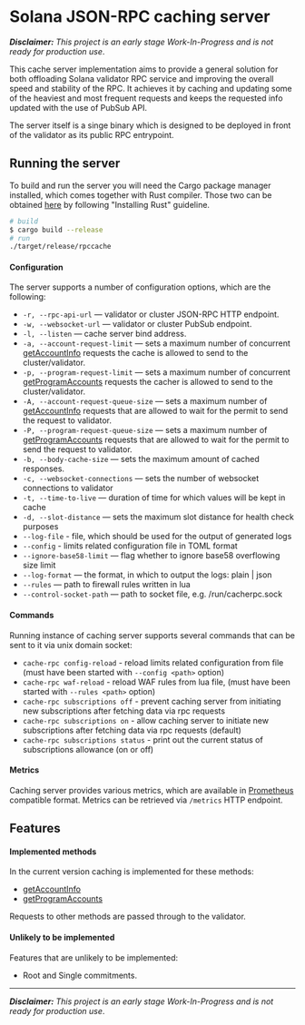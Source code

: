# Solana JSON-RPC caching server

___Disclaimer:___ _This project is an early stage Work-In-Progress and is not ready for production use_. 

This cache server implementation aims to provide a general solution for both offloading Solana validator RPC service and improving the overall speed and stability of the RPC. It achieves it by caching and updating some of the heaviest and most frequent requests and keeps the requested info updated with the use of PubSub API.

The server itself is a singe binary which is designed to be deployed in front of the validator as its public RPC entrypoint. 

## Running the server

To build and run the server you will need the Cargo package manager installed, which comes together with Rust compiler. Those two can be obtained [here](https://www.rust-lang.org/learn/get-started) by following "Installing Rust" guideline.

```bash
# build
$ cargo build --release
# run
./target/release/rpccache
```

#### Configuration

The server supports a number of configuration options, which are the following:

- `-r, --rpc-api-url` — validator or cluster JSON-RPC HTTP endpoint.
- `-w, --websocket-url` — validator or cluster PubSub endpoint.
- `-l, --listen` — cache server bind address.
- `-a, --account-request-limit` — sets a maximum number of concurrent [getAccountInfo](https://docs.solana.com/developing/clients/jsonrpc-api#getaccountinfo) requests the cache is allowed to send to the cluster/validator.
- `-p, --program-request-limit` — sets a maximum number of concurrent [getProgramAccounts](https://docs.solana.com/developing/clients/jsonrpc-api#getaccountinfo) requests the cacher is allowed to send to the cluster/validator.
- `-A, --account-request-queue-size` — sets a maximum number of [getAccountInfo](https://docs.solana.com/developing/clients/jsonrpc-api#getaccountinfo) requests that are allowed to wait for the permit to send the request to validator.
- `-P, --program-request-queue-size` — sets a maximum number of [getProgramAccounts](https://docs.solana.com/developing/clients/jsonrpc-api#getaccountinfo) requests that are allowed to wait for the permit to send the request to validator.
- `-b, --body-cache-size` — sets the maximum amount of cached responses.
- `-c, --websocket-connections` — sets the number of websocket connections to validator
- `-t, --time-to-live` — duration of time for which values will be kept in cache
- `-d, --slot-distance` — sets the maximum slot distance for health check purposes
- `--log-file` - file, which should be used for the output of generated logs
- `--config` - limits related configuration file in TOML format
- `--ignore-base58-limit` — flag whether to ignore base58 overflowing size limit
- `--log-format` — the format, in which to output the logs: plain | json
- `--rules` — path to firewall rules written in lua
- `--control-socket-path` — path to socket file, e.g. /run/cacherpc.sock

#### Commands 
Running instance of caching server supports several commands that can be sent to
it via unix domain socket:
- `cache-rpc config-reload` - reload limits related configuration from file
  (must have been started with `--config <path>` option)
- `cache-rpc waf-reload` - reload WAF rules from lua file, (must have been started with `--rules <path>` option)
- `cache-rpc subscriptions off` - prevent caching server from initiating new
  subscriptions after fetching data via rpc requests
- `cache-rpc subscriptions on` - allow caching server to initiate new
  subscriptions after fetching data via rpc requests (default)
- `cache-rpc subscriptions status` - print out the current status of
  subscriptions allowance (on or off)

#### Metrics
Caching server provides various metrics, which are available in [Prometheus](https://prometheus.io/) compatible format. Metrics can be retrieved via `/metrics` HTTP endpoint.

## Features

#### Implemented methods

In the current version caching is implemented for these methods: 
- [getAccountInfo](https://docs.solana.com/developing/clients/jsonrpc-api#getaccountinfo)
- [getProgramAccounts](https://docs.solana.com/developing/clients/jsonrpc-api#getprogramaccounts)

Requests to other methods are passed through to the validator.

#### Unlikely to be implemented

Features that are unlikely to be implemented:

- Root and Single commitments.

---
***Disclaimer:*** *This project is an early stage Work-In-Progress and is not ready for production use*. 

